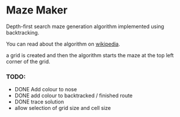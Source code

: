 # Maze Maker
Depth-first search maze generation algorithm implemented using backtracking.

You can read about the algorithm on [wikipedia](https://en.wikipedia.org/wiki/Maze_generation_algorithm).

a grid is created and then the algorithm starts the maze at the top left corner of the grid.

### TODO:
- DONE Add colour to nose
- DONE add colour to backtracked / finished route
- DONE trace solution
- allow selection of grid size and cell size

